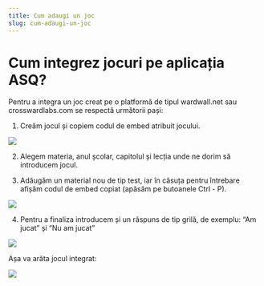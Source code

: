 ```yaml
---
title: Cum adaugi un joc
slug: cum-adaugi-un-joc
---
```



# Cum integrez jocuri pe aplicația ASQ?



Pentru a integra un joc creat pe o platformă de tipul wardwall.net sau crosswardlabs.com se respectă următorii pași:

1. Creăm jocul și copiem codul de embed atribuit jocului.

![](/img/screen-shot-2020-07-09-at-7.53.48-pm.png)



2. Alegem materia, anul școlar, capitolul și lecția unde ne dorim să introducem jocul.

3. Adăugăm un material nou de tip test, iar în căsuța pentru întrebare afișăm codul de embed copiat (apăsăm pe butoanele Ctrl - P).

![](/img/screen-shot-2020-07-09-at-7.55.34-pm.png)

4. Pentru a finaliza introducem și un răspuns de tip grilă, de exemplu: “Am jucat” și “Nu am jucat”

![](/img/screen-shot-2020-07-09-at-7.56.33-pm.png)

Așa va arăta jocul integrat:

![](/img/screen-shot-2020-07-09-at-7.57.16-pm.png)